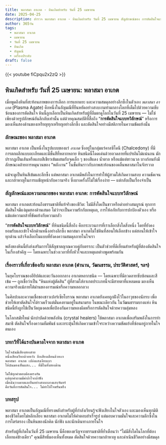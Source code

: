 ```yaml
---
title: พลาสมา อาเกต - หินเกิดสำหรับ วันที่ 25 เมษายน
date: 2025-04-25
description: สำรวจ พลาสมา อาเกต - หินเกิดสำหรับ วันที่ 25 เมษายน สัญลักษณ์ของ การตัดสินใจแบบทวิลักษณ์ มาเรียนรู้ความหมายลึกซึ้งของหินพิเศษนี้
author: 365วัน
tags:
  - พลาสมา อาเกต
  - เมษายน
  - วันที่ 25 เมษายน
  - หินเกิด
  - อัญมณี
  - เครื่องประดับ
draft: false
---
```


{{< youtube fiCpqu2x2zQ >}}


## หินเกิดสำหรับ วันที่ 25 เมษายน: พลาสมา อาเกต

เมื่อพูดถึงหินที่สะท้อนภาพของการเลือก การแยกแยะ และความสมดุลอย่างลึกซึ้งในตัวเอง _พลาสมา อาเกต_ (Plasma Agate) คือหนึ่งในอัญมณีที่ยืนหยัดอย่างสงบงามท่ามกลางโลกที่เต็มไปด้วยความซับซ้อนของการตัดสินใจ หินนี้ถูกเลือกเป็นหินเกิดสำหรับผู้ที่ลืมตาดูโลกในวันที่ 25 เมษายน — ไม่ใช่เพียงด้วยรูปลักษณ์อันลึกลับเท่านั้น แต่ด้วยคุณสมบัติที่สื่อถึง “**การตัดสินใจแบบทวิลักษณ์**” หรือการมองเห็นสองด้านของเหรียญทุกเหรียญอย่างลึกซึ้ง และตัดสินใจอย่างมีสติภายในความขัดแย้งนั้น

### ลักษณะของ พลาสมา อาเกต

พลาสมา อาเกต เป็นหนึ่งในรูปแบบของแร่ _อาเกต_ ซึ่งอยู่ในกลุ่มแร่คาลซิโดนี (Chalcedony) ที่มีการตกผลึกแบบละเอียดและมีชั้นสีที่หลากหลาย หินชนิดนี้โดดเด่นด้วยลวดลายที่แปรผันไม่แน่นอน มักปรากฏเป็นเส้นหรือแถบสีเขียวเข้มผสมกับจุดเล็ก ๆ ของสีแดง น้ำตาล หรือแม้แต่ขาวนวล บางก้อนยังมีลักษณะคล้ายการหมุนวนของ “พลังงาน” ในชั้นหินราวกับภาพสะท้อนของคลื่นพลาสมาในจักรวาล

แม้จะดูเป็นหินสีเข้มและลึกซึ้ง แต่พลาสมา อาเกตมีพลังในการทำให้ผู้สวมใส่เกิดความสงบ ความชัดเจน และกล้าหาญในการเผชิญหน้ากับความจริง ซึ่งบางครั้งก็ไม่ใช่เรื่องง่าย — แต่กลับเป็นเรื่องจำเป็น

### สัญลักษณ์และความหมายของ พลาสมา อาเกต: การตัดสินใจแบบทวิลักษณ์

พลาสมา อาเกตสะท้อนถึงธรรมชาติที่แท้จริงของชีวิต: ไม่มีสิ่งใดเป็นขาวหรือดำอย่างสมบูรณ์ ทุกการตัดสินใจมีแง่มุมสองด้านเสมอ ไม่ว่าจะเป็นความรักกับเหตุผล, การให้อภัยกับการปกป้องตัวเอง หรือแม้แต่ความกล้าที่ขัดแย้งกับความกลัว

“**การตัดสินใจแบบทวิลักษณ์**” ที่หินชนิดนี้สื่อถึง คือกระบวนการที่เราเลือกสิ่งใดสิ่งหนึ่ง โดยที่ยังคงยอมรับและเข้าใจอีกด้านหนึ่งอย่างลึกซึ้ง พลาสมา อาเกตไม่ใช่หินที่สอนให้เลือกข้าง แต่สอนให้เข้าใจทุกด้าน แล้วจึงเลือกในแบบที่ยังคงความสมดุลภายในใจเรา

พลังของหินนี้ยังส่งเสริมการใช้สัญชาตญาณควบคู่กับตรรกะ เป็นตัวช่วยที่ดีเยี่ยมสำหรับผู้ที่ต้องตัดสินใจในเรื่องสำคัญ — โดยเฉพาะในช่วงเวลาที่ทั้งหัวใจและเหตุผลต่างพูดพร้อมกัน

### เรื่องราวที่เกี่ยวข้องกับ พลาสมา อาเกต (ตำนาน, วัฒนธรรม, ประวัติศาสตร์, ฯลฯ)

ในยุคโบราณของอียิปต์และตะวันออกกลาง อาเกตหลากชนิด — โดยเฉพาะที่มีลวดลายซับซ้อนและสีเข้ม — ถูกเชื่อว่าเป็น “หินแห่งผู้ตัดสิน” ผู้ที่สวมใส่อาเกตประเภทนี้จะมีสายตาที่แหลมคม มองเห็นความจริงแม้ภายใต้ม่านของอารมณ์หรือความหลอกลวง

ในศิลปะและความเชื่อของชาวเปอร์เซียโบราณ พลาสมา อาเกตยังเคยถูกฝังไว้ในอาวุธของนักรบ เพื่อช่วยให้เขาตัดสินใจได้รวดเร็วแต่มั่นคงยามอยู่ในสนามรบ ในขณะเดียวกัน ในวัฒนธรรมบางแห่ง หินชนิดนี้ยังถูกใช้เป็นวัตถุมงคลเพื่อป้องกันความหลงผิดหรือการตัดสินใจด้วยความลุ่มหลง

ในโลกสมัยใหม่ นักบำบัดด้วยพลังหิน (crystal healers) ใช้พลาสมา อาเกตเพื่อเสริมพลังในการทำสมาธิ ตัดสินใจเรื่องความสัมพันธ์ และกระตุ้นให้เกิดความเข้าใจระหว่างความขัดแย้งที่ซ่อนอยู่ภายในใจตนเอง

### บทกวีที่ได้แรงบันดาลใจจาก พลาสมา อาเกต

```
ในใจฉันมีเสียงสองสาย  
หนึ่งเสียงเรียกด้วยหวัง อีกเสียงเตือนด้วยเงา  
พลาสมา อาเกต เปล่งแสงเงียบเบา  
ให้ฉันมองเห็นแสง... ที่มีในทั้งสองด้าน

ไม่ใช่ทุกคำตอบต้องตรงกัน  
แต่ทุกคำถามมีค่าถ้าใจกล้าฟัง  
เมื่อฉันวางดาบและยืนอย่างสงบกลางแสงจันทร์  
คือวันที่การตัดสินใจ... ไม่ทำให้ใจพรั่นพรึง
```

### บทสรุป

พลาสมา อาเกตเป็นอัญมณีที่ทรงพลังสำหรับผู้ที่กำลังเรียนรู้จะฟังเสียงในใจตัวเอง และมองเห็นทุกมิติของชีวิตโดยไม่หลีกเลี่ยง พลาสมา อาเกตไม่ให้คำตอบสำเร็จรูป แต่มอบความมั่นใจและความลึกซึ้งในการไตร่ตรอง เป็นหินของนักคิด นักฟัง และนักเดินทางภายในใจ

สำหรับผู้ที่เกิดในวันที่ 25 เมษายน นี่คือของขวัญจากธรรมชาติที่ย้ำเตือนว่า “ไม่มีสิ่งใดในโลกที่ต้องเลือกแค่ข้างเดียว” คุณมีสิทธิ์มองเห็นทั้งหมด ตัดสินใจด้วยความกล้าหาญ และดำเนินชีวิตอย่างมีสมดุล